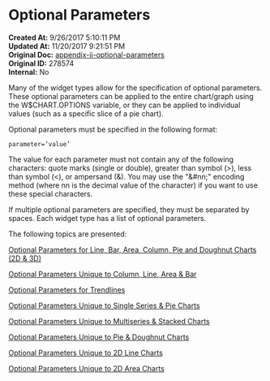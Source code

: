 # Optional Parameters

<PageHeader />

**Created At:** 9/26/2017 5:10:11 PM  
**Updated At:** 11/20/2017 9:21:51 PM  
**Original Doc:** [appendix-ii-optional-parameters](https://docs.zumasys.com/36577-mv-dashboard/appendix-ii-optional-parameters)  
**Original ID:** 278574  
**Internal:** No  


Many of the widget types allow for the specification of optional parameters. These optional parameters can be applied to the entire chart/graph using the W$CHART.OPTIONS variable, or they can be applied to individual values (such as a specific slice of a pie chart).

Optional parameters must be specified in the following format:

```
parameter=’value’ 
```

The value for each parameter must not contain any of the following characters: quote marks (single or double), greater than symbol (&gt;), less than symbol (&lt;), or ampersand (&). You may use the "&#nn;" encoding method (where nn is the decimal value of the character) if you want to use these special characters.

If multiple optional parameters are specified, they must be separated by spaces. Each widget type has a list of optional parameters.

The following topics are presented:

[Optional Parameters for Line, Bar, Area, Column, Pie and Doughnut Charts (2D & 3D)](./optional-parameters/line-bar-area-column-pie-and-doughnut-charts-2d-and-3d/)

[Optional Parameters Unique to Column, Line, Area & Bar](./optional-parameters/column-line-area-and-bar/)

[Optional Parameters for Trendlines](./optional-parameters/trendlines/)

[Optional Parameters Unique to Single Series & Pie Charts](./optional-parameters/single-series-and-pie-charts/)

[Optional Parameters Unique to Multiseries & Stacked Charts](./optional-parameters/multiseries-and-stacked-charts/)

[Optional Parameters Unique to Pie & Doughnut Charts](./optional-parameters/pie-and-doughnut-charts/)

[Optional Parameters Unique to 2D Line Charts](./optional-parameters/2d-line-charts/)

[Optional Parameters Unique to 2D Area Charts](./optional-parameters/2d-area-charts/)
